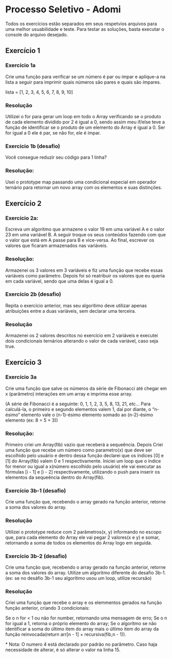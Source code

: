 # Processo Seletivo - Adomi

Todos os exercícios estão separados em seus respetvios arquivos para uma melhor usuabilidade e teste.
Para testar as soluções, basta executar o console do arquivo desejado.

## Exercício 1

### Exercício 1a

Crie uma função para verificar se um número é par ou impar e aplique-a na lista a seguir para imprimir quais números são pares e quais são ímpares.

lista = [1, 2, 3, 4, 5, 6, 7, 8, 9, 10]

### Resolução

Utilizei o for para gerar um loop em todo o Array verificando se o produto de cada elemento dividido por 2 é igual a 0, sendo assim meu if/else teve a função de identificar se o produto de um elemento do Array é igual a 0. Ser for igual a 0 ele é par, se não for, ele é ímpar.

### Exercício 1b (desafio)

Você consegue reduzir seu código para 1 linha?

### Resolução:

Usei o prototype map passando uma condicional especial em operador ternário para retornar um novo array com os elementos e suas distinções.

## Exercício 2

### Exercício 2a:

Escreva um algoritmo que armazene o valor 19 em uma variável A e o valor 23 em uma variável B. A seguir troque os seus conteúdos fazendo com que o valor que está em A passe para B e vice-versa. Ao final, escrever os valores que ficaram armazenados nas variáveis.

### Resolução:

Armazenei os 3 valores em 3 variáveis e fiz uma função que recebe essas variáveis como parâmetro.
Depois foi só reatribuir os valores que eu queria em cada variável, sendo que uma delas é igual a 0.

### Exercício 2b (desafio)

Repita o exercício anterior, mas seu algorítimo deve utilizar apenas atribuições entre a duas variáveis, sem declarar uma terceira.

### Resolução

Armazenei os 2 valores descritos no exercício em 2 variáveis e executei dois condicionais ternários alterando o valor de cada variável, caso seja true.

## Exercício 3

### Exercício 3a

Crie uma função que salve os números da série de Fibonacci até chegar em x (parâmetro) interações em um array e imprima esse array.

(A série de Fibonacci é a seguinte: 0, 1, 1, 2, 3, 5, 8, 13, 21, etc... Para calculá-la, o primeiro e segundo elementos valem 1, daí por diante, o “n-ésimo” elemento vale o (n-1)-ésimo elemento somado ao (n-2)-ésimo elemento (ex: 8 = 5 + 3))

### Resolução:

Primeiro criei um Array(fib) vazio que receberá a sequeência.
Depois Criei uma função que recebe um número como parametro(x) que deve ser escolhido pelo usuário e dentro dessa função declarei que os índices [0] e [1] do Array(fib) valem 0 e 1 respectivamente.
Iniciei um loop que o índice for menor ou igual a x(número escolhido pelo usuário) ele vai executar as fórmulas [i - 1] e [i - 2] respectivamente, utilizando o push para inserir os elementos da sequeência dentro do Array(fib).

### Exercício 3b-1 (desafio)

Crie uma função que, recebendo o array gerado na função anterior, retorne a soma dos valores do array.

### Resolução

Utilizei o prototype reduce com 2 parâmetros(x, y) informando no escopo que, para cada elemento do Array ele vai pegar 2 valores(x e y) e somar, retornando a soma de todos os elementos do Array logo em seguida.

### Exercício 3b-2 (desafio)

Crie uma função que, recebendo o array gerado na função anterior, retorne a soma dos valores do array. Utilize um algoritmo diferente do desafio 3b-1. (ex: se no desáfio 3b-1 seu algorítimo usou um loop, utilize recursão)

### Resolução

Criei uma função que recebe o array e os elemmentos gerados na função função anterior, criando 3 condicionais:

Se o n for < 1 ou não for number, retornando uma mensagem de erro;
Se o n for igual a 1, retorna o próprio elemento do array;
Se o algorítmo se não identificar a soma do último item do array mais o último item do array da função reinvocada(return arr[n - 1] + recursiva(fib,n - 1)).

\* Nota: O numero 4 está declarado por padrão no parâmetro. Caso haja necessidade de alterar, é só alterar o valor na linha 15.
